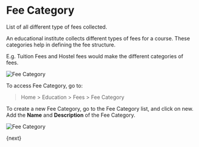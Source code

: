 <!-- add-breadcrumbs -->
# Fee Category

List of all different type of fees collected.

An educational institute collects different types of fees for a course. These categories help in defining the fee structure.

E.g. Tuition Fees and Hostel fees would make the different categories of fees.

![Fee Category](/docs/assets/img/education/education-fee-category-1.png)

To access Fee Category, go to:

> Home > Education > Fees > Fee Category

To create a new Fee Category, go to the Fee Category list, and click on new. Add the **Name** and **Description** of the Fee Category.

![Fee Category](/docs/assets/img/education/education-fee-category-2.gif)

{next}
